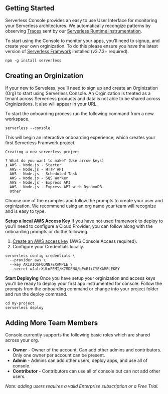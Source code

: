 <!--
title: Using Serveless Console
menuText: Using Serveless Console
description: A guide to using Serverless Console UI
menuOrder: 1
-->

## Getting Started
Serverless Console provides an easy to use User Interface for 
monitoring your Serverless architectures. We automatically
recongize patterns by observing [Traces](traces.md) sent by our
[Serverless Runtime instrumentation](../concepts/index.md).


To start using the Console to monitor your apps, you'll need to
signup, and create your own orginization. To do this please ensure
you have the latest version of [Serverless Framwork](https://github.com/serverless/serverless) 
installed (v3.7.3+ required).

```text
npm -g install serverless
```

## Creating an Orginization 
If your new to Serveless, you'll need to sign up and create an 
Orginization (Org) to start using Serverless Console. An Orginization 
is treated as a tenant across Serverless products and data is not able to
be shared across Orginizations. It also will appear in your
URL. 

To start the onboarding process run the following command from a new 
workspace.

```text
serverless --console
```

This will begin an interactive onboarding experience, which creates
your first Serverless Framwork project.

```text
Creating a new serverless project

? What do you want to make? (Use arrow keys)
❯ AWS - Node.js - Starter
  AWS - Node.js - HTTP API
  AWS - Node.js - Scheduled Task
  AWS - Node.js - SQS Worker
  AWS - Node.js - Express API
  AWS - Node.js - Express API with DynamoDB
  Other
```

Choose one of the examples and follow the prompts to create
your user and orginization. We recommend using an org name your 
team will recognize and is easy to type.


**Setup a local AWS Access Key**
If you have not used framework to deploy to you'll
need to configure a Cloud Provider, you can follow along
with the onboarding prompts or do the following.


1. [Create an AWS access key](https://www.youtube.com/watch?v=KngM5bfpttA)
(AWS Console Access required).
1. Configure your Credentials locally.

```text
serverless config credentials \
  --provider aws \
  --key AKIAIOSFODNN7EXAMPLE \
  --secret wJalrXUtnFEMI/K7MDENG/bPxRfiCYEXAMPLEKEY
```

**Start Deploying**
Once you have setup your orginization and access keys
you'll be ready to deploy your first app instrumented
for console. Follow the prompts from the onboarding
command or change into your project folder and run
the deploy command.

```text
cd my-project
serverless deploy
```


## Adding More Team Members

Console currently supports the following basic roles which 
are shared across your org.

* **Owner** - Owner of the account. Can add other admins and 
contributors. Only one owner per account can be present.
* **Admin** - Admins can add other users, deploy apps, and use 
all of console.
* **Contributor** - Contributors can use all of console but 
can not add other users.

*Note: adding users requires a valid Enterprise subscription
or a Free Trial.*